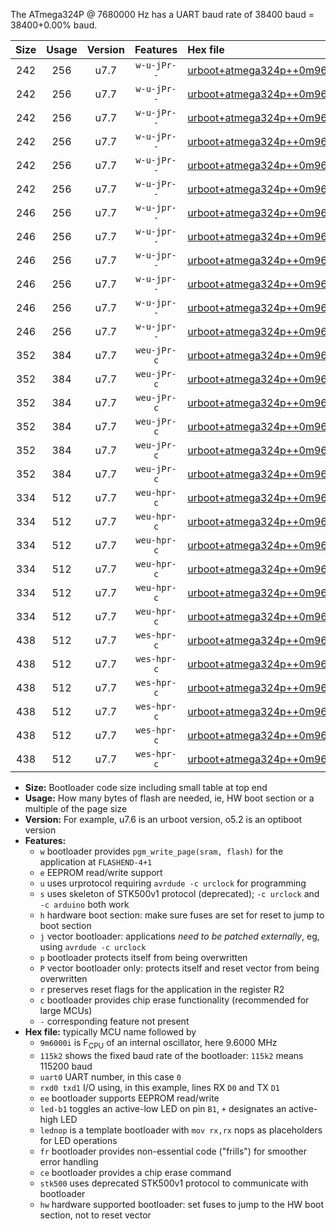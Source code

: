The ATmega324P @ 7680000 Hz has a UART baud rate of 38400 baud = 38400+0.00% baud.

|Size|Usage|Version|Features|Hex file|
|:-:|:-:|:-:|:-:|:--|
|242|256|u7.7|`w-u-jPr--`|[urboot+atmega324p++0m9600i++++4k8_uart0_rxd0_txd1_led+b0.hex](https://raw.githubusercontent.com/stefanrueger/urboot.hex/main/mcus/atmega324p/internal_oscillator/fint++0m9600_Hz/br++++4k8_bps/urboot+atmega324p++0m9600i++++4k8_uart0_rxd0_txd1_led+b0.hex)|
|242|256|u7.7|`w-u-jPr--`|[urboot+atmega324p++0m9600i++++4k8_uart0_rxd0_txd1_led+b7.hex](https://raw.githubusercontent.com/stefanrueger/urboot.hex/main/mcus/atmega324p/internal_oscillator/fint++0m9600_Hz/br++++4k8_bps/urboot+atmega324p++0m9600i++++4k8_uart0_rxd0_txd1_led+b7.hex)|
|242|256|u7.7|`w-u-jPr--`|[urboot+atmega324p++0m9600i++++4k8_uart0_rxd0_txd1_lednop.hex](https://raw.githubusercontent.com/stefanrueger/urboot.hex/main/mcus/atmega324p/internal_oscillator/fint++0m9600_Hz/br++++4k8_bps/urboot+atmega324p++0m9600i++++4k8_uart0_rxd0_txd1_lednop.hex)|
|242|256|u7.7|`w-u-jPr--`|[urboot+atmega324p++0m9600i++++4k8_uart1_rxd2_txd3_led+b0.hex](https://raw.githubusercontent.com/stefanrueger/urboot.hex/main/mcus/atmega324p/internal_oscillator/fint++0m9600_Hz/br++++4k8_bps/urboot+atmega324p++0m9600i++++4k8_uart1_rxd2_txd3_led+b0.hex)|
|242|256|u7.7|`w-u-jPr--`|[urboot+atmega324p++0m9600i++++4k8_uart1_rxd2_txd3_led+b7.hex](https://raw.githubusercontent.com/stefanrueger/urboot.hex/main/mcus/atmega324p/internal_oscillator/fint++0m9600_Hz/br++++4k8_bps/urboot+atmega324p++0m9600i++++4k8_uart1_rxd2_txd3_led+b7.hex)|
|242|256|u7.7|`w-u-jPr--`|[urboot+atmega324p++0m9600i++++4k8_uart1_rxd2_txd3_lednop.hex](https://raw.githubusercontent.com/stefanrueger/urboot.hex/main/mcus/atmega324p/internal_oscillator/fint++0m9600_Hz/br++++4k8_bps/urboot+atmega324p++0m9600i++++4k8_uart1_rxd2_txd3_lednop.hex)|
|246|256|u7.7|`w-u-jpr--`|[urboot+atmega324p++0m9600i++++4k8_uart0_rxd0_txd1_led+b0_fr.hex](https://raw.githubusercontent.com/stefanrueger/urboot.hex/main/mcus/atmega324p/internal_oscillator/fint++0m9600_Hz/br++++4k8_bps/urboot+atmega324p++0m9600i++++4k8_uart0_rxd0_txd1_led+b0_fr.hex)|
|246|256|u7.7|`w-u-jpr--`|[urboot+atmega324p++0m9600i++++4k8_uart0_rxd0_txd1_led+b7_fr.hex](https://raw.githubusercontent.com/stefanrueger/urboot.hex/main/mcus/atmega324p/internal_oscillator/fint++0m9600_Hz/br++++4k8_bps/urboot+atmega324p++0m9600i++++4k8_uart0_rxd0_txd1_led+b7_fr.hex)|
|246|256|u7.7|`w-u-jpr--`|[urboot+atmega324p++0m9600i++++4k8_uart0_rxd0_txd1_lednop_fr.hex](https://raw.githubusercontent.com/stefanrueger/urboot.hex/main/mcus/atmega324p/internal_oscillator/fint++0m9600_Hz/br++++4k8_bps/urboot+atmega324p++0m9600i++++4k8_uart0_rxd0_txd1_lednop_fr.hex)|
|246|256|u7.7|`w-u-jpr--`|[urboot+atmega324p++0m9600i++++4k8_uart1_rxd2_txd3_led+b0_fr.hex](https://raw.githubusercontent.com/stefanrueger/urboot.hex/main/mcus/atmega324p/internal_oscillator/fint++0m9600_Hz/br++++4k8_bps/urboot+atmega324p++0m9600i++++4k8_uart1_rxd2_txd3_led+b0_fr.hex)|
|246|256|u7.7|`w-u-jpr--`|[urboot+atmega324p++0m9600i++++4k8_uart1_rxd2_txd3_led+b7_fr.hex](https://raw.githubusercontent.com/stefanrueger/urboot.hex/main/mcus/atmega324p/internal_oscillator/fint++0m9600_Hz/br++++4k8_bps/urboot+atmega324p++0m9600i++++4k8_uart1_rxd2_txd3_led+b7_fr.hex)|
|246|256|u7.7|`w-u-jpr--`|[urboot+atmega324p++0m9600i++++4k8_uart1_rxd2_txd3_lednop_fr.hex](https://raw.githubusercontent.com/stefanrueger/urboot.hex/main/mcus/atmega324p/internal_oscillator/fint++0m9600_Hz/br++++4k8_bps/urboot+atmega324p++0m9600i++++4k8_uart1_rxd2_txd3_lednop_fr.hex)|
|352|384|u7.7|`weu-jPr-c`|[urboot+atmega324p++0m9600i++++4k8_uart0_rxd0_txd1_ee_led+b0_fr_ce.hex](https://raw.githubusercontent.com/stefanrueger/urboot.hex/main/mcus/atmega324p/internal_oscillator/fint++0m9600_Hz/br++++4k8_bps/urboot+atmega324p++0m9600i++++4k8_uart0_rxd0_txd1_ee_led+b0_fr_ce.hex)|
|352|384|u7.7|`weu-jPr-c`|[urboot+atmega324p++0m9600i++++4k8_uart0_rxd0_txd1_ee_led+b7_fr_ce.hex](https://raw.githubusercontent.com/stefanrueger/urboot.hex/main/mcus/atmega324p/internal_oscillator/fint++0m9600_Hz/br++++4k8_bps/urboot+atmega324p++0m9600i++++4k8_uart0_rxd0_txd1_ee_led+b7_fr_ce.hex)|
|352|384|u7.7|`weu-jPr-c`|[urboot+atmega324p++0m9600i++++4k8_uart0_rxd0_txd1_ee_lednop_fr_ce.hex](https://raw.githubusercontent.com/stefanrueger/urboot.hex/main/mcus/atmega324p/internal_oscillator/fint++0m9600_Hz/br++++4k8_bps/urboot+atmega324p++0m9600i++++4k8_uart0_rxd0_txd1_ee_lednop_fr_ce.hex)|
|352|384|u7.7|`weu-jPr-c`|[urboot+atmega324p++0m9600i++++4k8_uart1_rxd2_txd3_ee_led+b0_fr_ce.hex](https://raw.githubusercontent.com/stefanrueger/urboot.hex/main/mcus/atmega324p/internal_oscillator/fint++0m9600_Hz/br++++4k8_bps/urboot+atmega324p++0m9600i++++4k8_uart1_rxd2_txd3_ee_led+b0_fr_ce.hex)|
|352|384|u7.7|`weu-jPr-c`|[urboot+atmega324p++0m9600i++++4k8_uart1_rxd2_txd3_ee_led+b7_fr_ce.hex](https://raw.githubusercontent.com/stefanrueger/urboot.hex/main/mcus/atmega324p/internal_oscillator/fint++0m9600_Hz/br++++4k8_bps/urboot+atmega324p++0m9600i++++4k8_uart1_rxd2_txd3_ee_led+b7_fr_ce.hex)|
|352|384|u7.7|`weu-jPr-c`|[urboot+atmega324p++0m9600i++++4k8_uart1_rxd2_txd3_ee_lednop_fr_ce.hex](https://raw.githubusercontent.com/stefanrueger/urboot.hex/main/mcus/atmega324p/internal_oscillator/fint++0m9600_Hz/br++++4k8_bps/urboot+atmega324p++0m9600i++++4k8_uart1_rxd2_txd3_ee_lednop_fr_ce.hex)|
|334|512|u7.7|`weu-hpr-c`|[urboot+atmega324p++0m9600i++++4k8_uart0_rxd0_txd1_ee_led+b0_fr_ce_hw.hex](https://raw.githubusercontent.com/stefanrueger/urboot.hex/main/mcus/atmega324p/internal_oscillator/fint++0m9600_Hz/br++++4k8_bps/urboot+atmega324p++0m9600i++++4k8_uart0_rxd0_txd1_ee_led+b0_fr_ce_hw.hex)|
|334|512|u7.7|`weu-hpr-c`|[urboot+atmega324p++0m9600i++++4k8_uart0_rxd0_txd1_ee_led+b7_fr_ce_hw.hex](https://raw.githubusercontent.com/stefanrueger/urboot.hex/main/mcus/atmega324p/internal_oscillator/fint++0m9600_Hz/br++++4k8_bps/urboot+atmega324p++0m9600i++++4k8_uart0_rxd0_txd1_ee_led+b7_fr_ce_hw.hex)|
|334|512|u7.7|`weu-hpr-c`|[urboot+atmega324p++0m9600i++++4k8_uart0_rxd0_txd1_ee_lednop_fr_ce_hw.hex](https://raw.githubusercontent.com/stefanrueger/urboot.hex/main/mcus/atmega324p/internal_oscillator/fint++0m9600_Hz/br++++4k8_bps/urboot+atmega324p++0m9600i++++4k8_uart0_rxd0_txd1_ee_lednop_fr_ce_hw.hex)|
|334|512|u7.7|`weu-hpr-c`|[urboot+atmega324p++0m9600i++++4k8_uart1_rxd2_txd3_ee_led+b0_fr_ce_hw.hex](https://raw.githubusercontent.com/stefanrueger/urboot.hex/main/mcus/atmega324p/internal_oscillator/fint++0m9600_Hz/br++++4k8_bps/urboot+atmega324p++0m9600i++++4k8_uart1_rxd2_txd3_ee_led+b0_fr_ce_hw.hex)|
|334|512|u7.7|`weu-hpr-c`|[urboot+atmega324p++0m9600i++++4k8_uart1_rxd2_txd3_ee_led+b7_fr_ce_hw.hex](https://raw.githubusercontent.com/stefanrueger/urboot.hex/main/mcus/atmega324p/internal_oscillator/fint++0m9600_Hz/br++++4k8_bps/urboot+atmega324p++0m9600i++++4k8_uart1_rxd2_txd3_ee_led+b7_fr_ce_hw.hex)|
|334|512|u7.7|`weu-hpr-c`|[urboot+atmega324p++0m9600i++++4k8_uart1_rxd2_txd3_ee_lednop_fr_ce_hw.hex](https://raw.githubusercontent.com/stefanrueger/urboot.hex/main/mcus/atmega324p/internal_oscillator/fint++0m9600_Hz/br++++4k8_bps/urboot+atmega324p++0m9600i++++4k8_uart1_rxd2_txd3_ee_lednop_fr_ce_hw.hex)|
|438|512|u7.7|`wes-hpr-c`|[urboot+atmega324p++0m9600i++++4k8_uart0_rxd0_txd1_ee_led+b0_fr_ce_stk500_hw.hex](https://raw.githubusercontent.com/stefanrueger/urboot.hex/main/mcus/atmega324p/internal_oscillator/fint++0m9600_Hz/br++++4k8_bps/urboot+atmega324p++0m9600i++++4k8_uart0_rxd0_txd1_ee_led+b0_fr_ce_stk500_hw.hex)|
|438|512|u7.7|`wes-hpr-c`|[urboot+atmega324p++0m9600i++++4k8_uart0_rxd0_txd1_ee_led+b7_fr_ce_stk500_hw.hex](https://raw.githubusercontent.com/stefanrueger/urboot.hex/main/mcus/atmega324p/internal_oscillator/fint++0m9600_Hz/br++++4k8_bps/urboot+atmega324p++0m9600i++++4k8_uart0_rxd0_txd1_ee_led+b7_fr_ce_stk500_hw.hex)|
|438|512|u7.7|`wes-hpr-c`|[urboot+atmega324p++0m9600i++++4k8_uart0_rxd0_txd1_ee_lednop_fr_ce_stk500_hw.hex](https://raw.githubusercontent.com/stefanrueger/urboot.hex/main/mcus/atmega324p/internal_oscillator/fint++0m9600_Hz/br++++4k8_bps/urboot+atmega324p++0m9600i++++4k8_uart0_rxd0_txd1_ee_lednop_fr_ce_stk500_hw.hex)|
|438|512|u7.7|`wes-hpr-c`|[urboot+atmega324p++0m9600i++++4k8_uart1_rxd2_txd3_ee_led+b0_fr_ce_stk500_hw.hex](https://raw.githubusercontent.com/stefanrueger/urboot.hex/main/mcus/atmega324p/internal_oscillator/fint++0m9600_Hz/br++++4k8_bps/urboot+atmega324p++0m9600i++++4k8_uart1_rxd2_txd3_ee_led+b0_fr_ce_stk500_hw.hex)|
|438|512|u7.7|`wes-hpr-c`|[urboot+atmega324p++0m9600i++++4k8_uart1_rxd2_txd3_ee_led+b7_fr_ce_stk500_hw.hex](https://raw.githubusercontent.com/stefanrueger/urboot.hex/main/mcus/atmega324p/internal_oscillator/fint++0m9600_Hz/br++++4k8_bps/urboot+atmega324p++0m9600i++++4k8_uart1_rxd2_txd3_ee_led+b7_fr_ce_stk500_hw.hex)|
|438|512|u7.7|`wes-hpr-c`|[urboot+atmega324p++0m9600i++++4k8_uart1_rxd2_txd3_ee_lednop_fr_ce_stk500_hw.hex](https://raw.githubusercontent.com/stefanrueger/urboot.hex/main/mcus/atmega324p/internal_oscillator/fint++0m9600_Hz/br++++4k8_bps/urboot+atmega324p++0m9600i++++4k8_uart1_rxd2_txd3_ee_lednop_fr_ce_stk500_hw.hex)|

- **Size:** Bootloader code size including small table at top end
- **Usage:** How many bytes of flash are needed, ie, HW boot section or a multiple of the page size
- **Version:** For example, u7.6 is an urboot version, o5.2 is an optiboot version
- **Features:**
  + `w` bootloader provides `pgm_write_page(sram, flash)` for the application at `FLASHEND-4+1`
  + `e` EEPROM read/write support
  + `u` uses urprotocol requiring `avrdude -c urclock` for programming
  + `s` uses skeleton of STK500v1 protocol (deprecated); `-c urclock` and `-c arduino` both work
  + `h` hardware boot section: make sure fuses are set for reset to jump to boot section
  + `j` vector bootloader: applications *need to be patched externally*, eg, using `avrdude -c urclock`
  + `p` bootloader protects itself from being overwritten
  + `P` vector bootloader only: protects itself and reset vector from being overwritten
  + `r` preserves reset flags for the application in the register R2
  + `c` bootloader provides chip erase functionality (recommended for large MCUs)
  + `-` corresponding feature not present
- **Hex file:** typically MCU name followed by
  + `9m6000i` is F<sub>CPU</sub> of an internal oscillator, here 9.6000 MHz
  + `115k2` shows the fixed baud rate of the bootloader: `115k2` means 115200 baud
  + `uart0` UART number, in this case `0`
  + `rxd0 txd1` I/O using, in this example, lines RX `D0` and TX `D1`
  + `ee` bootloader supports EEPROM read/write
  + `led-b1` toggles an active-low LED on pin `B1`, `+` designates an active-high LED
  + `lednop` is a template bootloader with `mov rx,rx` nops as placeholders for LED operations
  + `fr` bootloader provides non-essential code ("frills") for smoother error handling
  + `ce` bootloader provides a chip erase command
  + `stk500` uses deprecated STK500v1 protocol to communicate with bootloader
  + `hw` hardware supported bootloader: set fuses to jump to the HW boot section, not to reset vector
